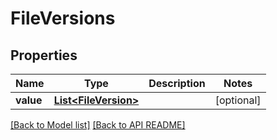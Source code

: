 
# FileVersions
## Properties
Name | Type | Description | Notes
------------ | ------------- | ------------- | -------------
**value** | [**List&lt;FileVersion&gt;**](FileVersion.md) |  |  [optional]




[[Back to Model list]](Models.md) [[Back to API README]](README.md)

